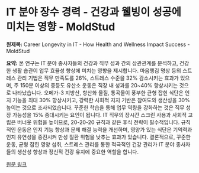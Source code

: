 # IT 분야 장수 경력 - 건강과 웰빙이 성공에 미치는 영향 - MoldStud

**원제목:** Career Longevity in IT - How Health and Wellness Impact Success - MoldStud

**요약:** 본 연구는 IT 분야 종사자들의 건강과 직무 성과 간의 상관관계를 분석하고, 건강한 생활 습관이 업무 효율성 향상에 미치는 영향을 제시합니다.  마음챙김 명상 등의 스트레스 관리 기법은 직무 만족도를 26%, 스트레스 수준을 32% 감소시키는 효과가 있으며,  주 150분 이상의 중등도 유산소 운동은 직장 내 성과를 20~40% 향상시키는 것으로 나타났습니다.  오메가-3 지방산, 항산화 물질, 통곡물이 풍부한 균형 잡힌 식단은 인지 기능을 최대 30% 향상시키고,  강력한 사회적 지지 기반은 참여도와 생산성을 30% 높이는 것으로 조사되었습니다.  꾸준한 학습을 통해 업무 역량을 강화하는 것은 직무 성장 가능성을 15% 증대시키는 요인이 됩니다.  IT 직무의 장시간 스크린 사용과 사회적 고립은 버너웃 위험을 높이므로, 20-20-20 규칙과 같은 휴식 전략이 필수적입니다.  규칙적인 운동은 인지 기능 향상과 문제 해결 능력을 개선하며, 영양가 있는 식단은 기억력과 인지 유연성을 증진시켜 만성 질환 위험을 낮추는 효과가 있습니다.  결론적으로, 꾸준한 운동, 균형 잡힌 영양 섭취, 스트레스 관리를 통한 적극적인 건강 관리가 IT 분야 종사자들의 생산성 향상과 정신적 건강 유지에 중요한 역할을 합니다.

[원문 링크](https://moldstud.com/articles/p-career-longevity-in-it-how-health-and-wellness-impact-success)

